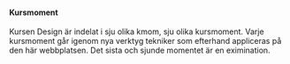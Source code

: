 #### Kursmoment

Kursen Design är indelat i sju olika kmom, sju olika kursmoment. Varje kursmoment går igenom nya verktyg tekniker som efterhand appliceras på den här webbplatsen. Det sista och sjunde momentet är en eximination. 
